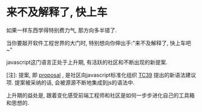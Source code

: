# 来不及解释了, 快上车

如果一样东西学得特别费力气, 那方向多半错了.

当你要敲开软件工程世界的大门时, 特别想向你伸出手:"来不及解释了, 快上车吧~"

javascript这门语言正处于上升期, 有活跃的社区和不断出现的新提案.

[注]:  提案, 即 [proposal](https://github.com/tc39/proposals) ,
是社区向javascript标准化组织 [TC39](https://github.com/tc39) 提出的新语法建议项. 
提案被采纳的话, 会被源源不断地集成到js的语法中.


上升期的益处是, 跟着变化感受前端工程师和社区是如何一步步进化自己的工具箱和思想的.




